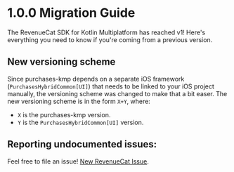 # 1.0.0 Migration Guide

The RevenueCat SDK for Kotlin Multiplatform has reached v1! Here's everything you need to know if
you're coming from a previous version.

## New versioning scheme

Since purchases-kmp depends on a separate iOS framework (`PurchasesHybridCommon[UI]`) that needs to
be linked to your iOS project manually, the versioning scheme was changed to make that a bit easer.
The new versioning scheme is in the form `X+Y`, where:

* `X` is the purchases-kmp version.
* `Y` is the `PurchasesHybridCommon[UI]` version.

## Reporting undocumented issues:

Feel free to file an
issue! [New RevenueCat Issue](https://github.com/RevenueCat/purchases-kmp/issues/new/).

